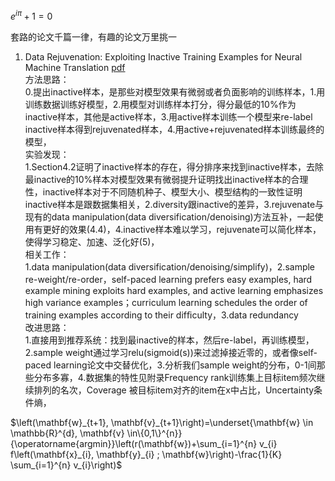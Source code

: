 $e^{i \pi} + 1 = 0$

套路的论文千篇一律，有趣的论文万里挑一

1. Data Rejuvenation: Exploiting Inactive Training Examples for Neural Machine Translation [pdf](https://arxiv.org/abs/2010.02552)  
方法思路：  
0.提出inactive样本，是那些对模型效果有微弱或者负面影响的训练样本，1.用训练数据训练好模型，2.用模型对训练样本打分，得分最低的10%作为inactive样本，其他是active样本，3.用active样本训练一个模型来re-label inactive样本得到rejuvenated样本，4.用active+rejuvenated样本训练最终的模型，  
实验发现：  
1.Section4.2证明了inactive样本的存在，得分排序来找到inactive样本，去除最inactive的10%样本对模型效果有微弱提升证明找出inactive样本的合理性，inactive样本对于不同随机种子、模型大小、模型结构的一致性证明inactive样本是跟数据集相关，2.diversity跟inactive的差异，3.rejuvenate与现有的data manipulation(data diversification/denoising)方法互补，一起使用有更好的效果(4.4)，4.inactive样本难以学习，rejuvenate可以简化样本，使得学习稳定、加速、泛化好(5)，  
相关工作：  
1.data manipulation(data diversification/denoising/simplify)，2.sample re-weight/re-order，self-paced learning prefers easy examples, hard example mining exploits hard examples, and active learning emphasizes high variance examples；curriculum learning schedules the order of training examples according to their difﬁculty，3.data redundancy    
改进思路：  
1.直接用到推荐系统：找到最inactive的样本，然后re-label，再训练模型，2.sample weight通过学习relu(sigmoid(s))来过滤掉接近零的，或者像self-paced learning论文中交替优化，3.分析我们sample weight的分布，0-1间那些分布多寡，4.数据集的特性见附录Frequency rank训练集上目标item频次继续排列的名次，Coverage 被目标item对齐的item在x中占比，Uncertainty条件熵，  

$\left(\mathbf{w}_{t+1}, \mathbf{v}_{t+1}\right)=\underset{\mathbf{w} \in \mathbb{R}^{d}, \mathbf{v} \in\{0,1\}^{n}}{\operatorname{argmin}}\left(r(\mathbf{w})+\sum_{i=1}^{n} v_{i} f\left(\mathbf{x}_{i}, \mathbf{y}_{i} ; \mathbf{w}\right)-\frac{1}{K} \sum_{i=1}^{n} v_{i}\right)$
